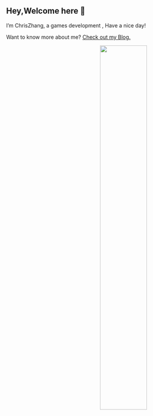 ## Hey,Welcome here 👋

I’m ChrisZhang, a games development , Have a nice day!

Want to know more about me? [Check out my Blog.](https://www.cnblogs.com/air-space/)

<p><img width="50%" align="right" src="https://github-readme-stats.vercel.app/api?username=ending12&show_icons=true&hide_border=true" /></p>
